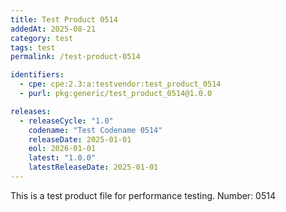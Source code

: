 ```yaml
---
title: Test Product 0514
addedAt: 2025-08-21
category: test
tags: test
permalink: /test-product-0514

identifiers:
  - cpe: cpe:2.3:a:testvendor:test_product_0514
  - purl: pkg:generic/test_product_0514@1.0.0

releases:
  - releaseCycle: "1.0"
    codename: "Test Codename 0514"
    releaseDate: 2025-01-01
    eol: 2026-01-01
    latest: "1.0.0"
    latestReleaseDate: 2025-01-01
---
```


This is a test product file for performance testing. Number: 0514
